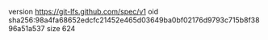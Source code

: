 version https://git-lfs.github.com/spec/v1
oid sha256:98a4fa68652edcfc21452e465d03649ba0bf02176d9793c715b8f3896a51a537
size 624
